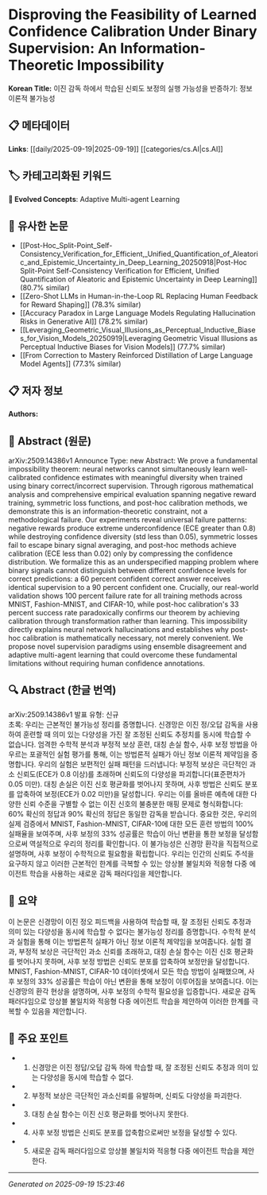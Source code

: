 
# Disproving the Feasibility of Learned Confidence Calibration Under Binary Supervision: An Information-Theoretic Impossibility

**Korean Title:** 이진 감독 하에서 학습된 신뢰도 보정의 실행 가능성을 반증하기: 정보 이론적 불가능성

## 📋 메타데이터

**Links**: [[daily/2025-09-19|2025-09-19]] [[categories/cs.AI|cs.AI]]

## 🏷️ 카테고리화된 키워드
**🚀 Evolved Concepts**: Adaptive Multi-agent Learning

## 🔗 유사한 논문
- [[Post-Hoc_Split-Point_Self-Consistency_Verification_for_Efficient,_Unified_Quantification_of_Aleatoric_and_Epistemic_Uncertainty_in_Deep_Learning_20250918|Post-Hoc Split-Point Self-Consistency Verification for Efficient, Unified Quantification of Aleatoric and Epistemic Uncertainty in Deep Learning]] (80.7% similar)
- [[Zero-Shot LLMs in Human-in-the-Loop RL Replacing Human Feedback for Reward Shaping]] (78.3% similar)
- [[Accuracy Paradox in Large Language Models Regulating Hallucination Risks in Generative AI]] (78.2% similar)
- [[Leveraging_Geometric_Visual_Illusions_as_Perceptual_Inductive_Biases_for_Vision_Models_20250919|Leveraging Geometric Visual Illusions as Perceptual Inductive Biases for Vision Models]] (77.7% similar)
- [[From Correction to Mastery Reinforced Distillation of Large Language Model Agents]] (77.3% similar)

## 📋 저자 정보

**Authors:** 

## 📄 Abstract (원문)

arXiv:2509.14386v1 Announce Type: new 
Abstract: We prove a fundamental impossibility theorem: neural networks cannot simultaneously learn well-calibrated confidence estimates with meaningful diversity when trained using binary correct/incorrect supervision. Through rigorous mathematical analysis and comprehensive empirical evaluation spanning negative reward training, symmetric loss functions, and post-hoc calibration methods, we demonstrate this is an information-theoretic constraint, not a methodological failure. Our experiments reveal universal failure patterns: negative rewards produce extreme underconfidence (ECE greater than 0.8) while destroying confidence diversity (std less than 0.05), symmetric losses fail to escape binary signal averaging, and post-hoc methods achieve calibration (ECE less than 0.02) only by compressing the confidence distribution. We formalize this as an underspecified mapping problem where binary signals cannot distinguish between different confidence levels for correct predictions: a 60 percent confident correct answer receives identical supervision to a 90 percent confident one. Crucially, our real-world validation shows 100 percent failure rate for all training methods across MNIST, Fashion-MNIST, and CIFAR-10, while post-hoc calibration's 33 percent success rate paradoxically confirms our theorem by achieving calibration through transformation rather than learning. This impossibility directly explains neural network hallucinations and establishes why post-hoc calibration is mathematically necessary, not merely convenient. We propose novel supervision paradigms using ensemble disagreement and adaptive multi-agent learning that could overcome these fundamental limitations without requiring human confidence annotations.

## 🔍 Abstract (한글 번역)

arXiv:2509.14386v1 발표 유형: 신규  
초록: 우리는 근본적인 불가능성 정리를 증명합니다. 신경망은 이진 정/오답 감독을 사용하여 훈련할 때 의미 있는 다양성을 가진 잘 조정된 신뢰도 추정치를 동시에 학습할 수 없습니다. 엄격한 수학적 분석과 부정적 보상 훈련, 대칭 손실 함수, 사후 보정 방법을 아우르는 포괄적인 실험 평가를 통해, 이는 방법론적 실패가 아닌 정보 이론적 제약임을 증명합니다. 우리의 실험은 보편적인 실패 패턴을 드러냅니다: 부정적 보상은 극단적인 과소 신뢰도(ECE가 0.8 이상)를 초래하며 신뢰도의 다양성을 파괴합니다(표준편차가 0.05 미만). 대칭 손실은 이진 신호 평균화를 벗어나지 못하며, 사후 방법은 신뢰도 분포를 압축하여 보정(ECE가 0.02 미만)을 달성합니다. 우리는 이를 올바른 예측에 대한 다양한 신뢰 수준을 구별할 수 없는 이진 신호의 불충분한 매핑 문제로 형식화합니다: 60% 확신의 정답과 90% 확신의 정답은 동일한 감독을 받습니다. 중요한 것은, 우리의 실제 검증에서 MNIST, Fashion-MNIST, CIFAR-10에 대한 모든 훈련 방법의 100% 실패율을 보여주며, 사후 보정의 33% 성공률은 학습이 아닌 변환을 통한 보정을 달성함으로써 역설적으로 우리의 정리를 확인합니다. 이 불가능성은 신경망 환각을 직접적으로 설명하며, 사후 보정이 수학적으로 필요함을 확립합니다. 우리는 인간의 신뢰도 주석을 요구하지 않고 이러한 근본적인 한계를 극복할 수 있는 앙상블 불일치와 적응형 다중 에이전트 학습을 사용하는 새로운 감독 패러다임을 제안합니다.

## 📝 요약

이 논문은 신경망이 이진 정오 피드백을 사용하여 학습할 때, 잘 조정된 신뢰도 추정과 의미 있는 다양성을 동시에 학습할 수 없다는 불가능성 정리를 증명합니다. 수학적 분석과 실험을 통해 이는 방법론적 실패가 아닌 정보 이론적 제약임을 보여줍니다. 실험 결과, 부정적 보상은 극단적인 과소 신뢰를 초래하고, 대칭 손실 함수는 이진 신호 평균화를 벗어나지 못하며, 사후 보정 방법은 신뢰도 분포를 압축하여 보정만을 달성합니다. MNIST, Fashion-MNIST, CIFAR-10 데이터셋에서 모든 학습 방법이 실패했으며, 사후 보정의 33% 성공률은 학습이 아닌 변환을 통해 보정이 이루어짐을 보여줍니다. 이는 신경망의 환각 현상을 설명하며, 사후 보정의 수학적 필요성을 입증합니다. 새로운 감독 패러다임으로 앙상블 불일치와 적응형 다중 에이전트 학습을 제안하여 이러한 한계를 극복할 수 있음을 제안합니다.

## 🎯 주요 포인트

- 1. 신경망은 이진 정답/오답 감독 하에 학습할 때, 잘 조정된 신뢰도 추정과 의미 있는 다양성을 동시에 학습할 수 없다.

- 2. 부정적 보상은 극단적인 과소신뢰를 유발하며, 신뢰도 다양성을 파괴한다.

- 3. 대칭 손실 함수는 이진 신호 평균화를 벗어나지 못한다.

- 4. 사후 보정 방법은 신뢰도 분포를 압축함으로써만 보정을 달성할 수 있다.

- 5. 새로운 감독 패러다임으로 앙상블 불일치와 적응형 다중 에이전트 학습을 제안한다.

---

*Generated on 2025-09-19 15:23:46*
